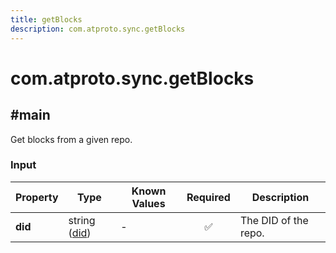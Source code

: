 ```yaml
---
title: getBlocks
description: com.atproto.sync.getBlocks
---
```


# com.atproto.sync.getBlocks

## #main

Get blocks from a given repo.

### Input

| Property | Type | Known Values | Required | Description |
| --- | --- | --- | :---: | --- |
| **did** | string ([did](https://atproto.com/specs/did)) | - | ✅ | The DID of the repo. |
